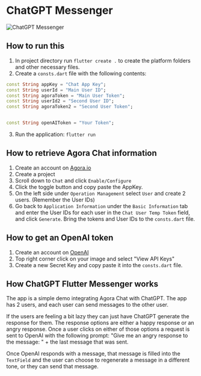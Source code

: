 # ChatGPT Messenger

![ChatGPT Messenger](output.gif)

## How to run this
1. In project directory run `flutter create .` to create the platform folders and other necessary files.
2. Create a `consts.dart` file with the following contents:
```dart
const String appKey = "Chat App Key";
const String userId = "Main User ID";
const String agoraToken = "Main User Token";
const String userId2 = "Second User ID";
const String agoraToken2 = "Second User Token";


const String openAIToken = "Your Token";

```
3. Run the application: `flutter run`

## How to retrieve Agora Chat information
1. Create an account on [Agora.io](https://console.agora.io/)
2. Create a project
3. Scroll down to `Chat` and click `Enable/Configure` 
4. Click the toggle button and copy paste the AppKey.
5. On the left side under `Operation Management` select `User` and create 2 users. (Remember the User IDs)
6. Go back to `Application Information` under the `Basic Information` tab and enter the User IDs for each user in the `Chat User Temp Token` field, and click `Generate`. Bring the tokens and User IDs to the `consts.dart` file.

## How to get an OpenAI token
1. Create an account on [OpenAI](https://platform.openai.com/)
2. Top right corner click on your image and select "View API Keys"
3. Create a new Secret Key and copy paste it into the `consts.dart` file.

## How ChatGPT Flutter Messenger works
The app is a simple demo integrating Agora Chat with ChatGPT. The app has 2 users, and each user can send messages to the other user. 

If the users are feeling a bit lazy they can just have ChatGPT generate the response for them. The response options are either a happy response or an angry response. Once a user clicks on either of those options a request is sent to OpenAI with the following prompt: "Give me an angry response to the message: " + the last message that was sent.

Once OpenAI responds with a message, that message is filled into the `TextField` and the user can choose to regenerate a message in a different tone, or they can send that message.